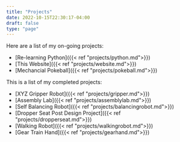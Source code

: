 ```yaml
---
title: "Projects"
date: 2022-10-15T22:30:17-04:00
draft: false
type: "page"
---
```


Here are a list of my on-going projects:
 - [Re-learning Python]({{< ref "projects/python.md">}})
 - [This Website]({{< ref "projects/website.md">}})
 - [Mechancial Pokeball]({{< ref "projects/pokeball.md">}})

This is a list of my completed projects:
 - [XYZ Gripper Robot]({{< ref "projects/gripper.md">}})
 - [Assembly Lab]({{< ref "projects/assemblylab.md">}})
 - [Self Balancing Robot]({{< ref "projects/balancingrobot.md">}})
 - [Dropper Seat Post Design Project]({{< ref "projects/dropperseat.md">}})
 - [Walking Robot]({{< ref "projects/walkingrobot.md">}})
 - [Gear Train Hand]({{< ref "projects/gearhand.md">}})